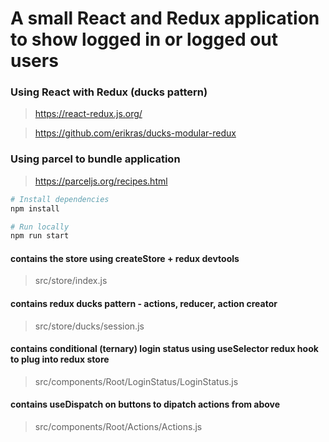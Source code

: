 # A small React and Redux application to show logged in or logged out users

### Using React with Redux (ducks pattern)

> https://react-redux.js.org/

> https://github.com/erikras/ducks-modular-redux

### Using parcel to bundle application

> https://parceljs.org/recipes.html


```bash
# Install dependencies
npm install

# Run locally
npm run start
```

#### contains the store using createStore + redux devtools
> src/store/index.js

#### contains redux ducks pattern - actions, reducer, action creator
> src/store/ducks/session.js

#### contains conditional (ternary) login status using useSelector redux hook to plug into redux store
> src/components/Root/LoginStatus/LoginStatus.js

#### contains useDispatch on buttons to dipatch actions from above
> src/components/Root/Actions/Actions.js